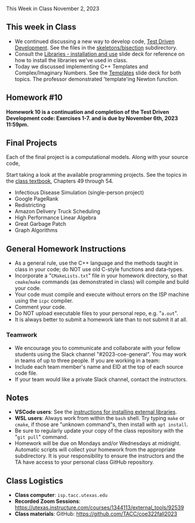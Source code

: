 This Week in Class November 2, 2023

## This week in Class

* We continued discussing a new way to develop code, [Test Driven Development](https://github.com/TACC/coe322fall2023/blob/main/lectures/Test%20Driven%20Development.pdf).  See the files in the [skeletons/bisection](https://github.com/TACC/coe322fall2023/tree/main/skeletons/bisection) subdirectory. 
* Consult the [Libraries - installation and use](https://github.com/TACC/coe322fall2023/blob/main/lectures/Libraries%20-%20installation%20and%20use.pdf) slide deck for reference on how to install the libraries we've used in class.  
* Today we discussed implementing C++ Templates and Complex/Imaginary Numbers.  See the [Templates](https://github.com/TACC/coe322fall2023/blob/main/lectures/Templates.pdf) slide deck for both topics.  The professor demonstrated 'template'ing Newton function.  

## Homework #10

**Homework 10 is a continuation and completion of the Test Driven Development code: Exercises 1-7. and is due by November 6th, 2023 11:59pm.**

## Final Projects

Each of the final project is a computational models.  Along with your source code, 
 
Start taking a look at the available programming projects.  See the topics in the [class textbook](https://github.com/TACC/coe322fall2023/blob/main/EijkhoutIntroSciProgramming-book.pdf), Chapters 49 through 54.  

* Infectious Disease Simulation (single-person project)
* Google PageRank 
* Redistricting 
* Amazon Delivery Truck Scheduling
* High Performance Linear Algebra
* Great Garbage Patch
* Graph Algorithms

## General Homework Instructions

* As a general rule, use the C++ language and the methods taught in class in your code; do NOT use old C-style functions and data-types.
* Incorporate a "`CMakeLists.txt`" file in your homework directory, so that `cmake`/`make` commands (as demonstrated in class) will compile and build your code.
* Your code must compile and execute without errors on the ISP machine using the `icpc` compiler.  
* Comment your code.
* Do NOT upload executable files to your personal repo, e.g. "`a.out`".
* It is always better to submit a homework late than to not submit it at all.

### Teamwork

* We encourage you to communicate and collaborate with your fellow students using the Slack channel "#2023-coe-general".  You may work in teams of up to three people.  If you are working in a team:
* Include each team member's name and EID at the top of each source code file.
* If your team would like a private Slack channel, contact the instructors.

## Notes

* **VSCode users**: See the [instructions for installing external libraries](https://github.com/TACC/coe322fall2023/blob/main/tutorials/VSCode%20and%20libraries.pdf).
* **WSL users**: Always work from within the `bash` shell. Try typing `make` or `cmake`, if those are "unknown command"s, then install with `apt install`.
* Be sure to regularly update your copy of the class repository with the "`git pull`" command.
* Homework will be due on Mondays and/or Wednesdays at midnight.  Automatic scripts will collect your homework from the appropriate subdirectory.  It is your responsibility to ensure the instructors and the TA have access to your personal class GitHub repository.


## Class Logistics

* **Class computer**: `isp.tacc.utexas.edu`
* **Recorded Zoom Sessions**: <https://utexas.instructure.com/courses/1344113/external_tools/92539>
* **Class materials**: GitHub: <https://github.com/TACC/coe322fall2023>

